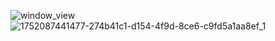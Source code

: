 ![window_view](https://github.com/user-attachments/assets/c3b18fa9-ec4a-4ef7-9020-9c457cdd39b6)
![1752087441477-274b41c1-d154-4f9d-8ce6-c9fd5a1aa8ef_1](https://github.com/user-attachments/assets/1aece3b6-05e2-4ad9-a84e-55172d86e200)
